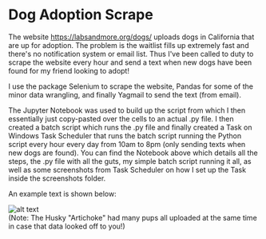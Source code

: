 # Dog Adoption Scrape

The website https://labsandmore.org/dogs/ uploads dogs in California that are up for adoption. The problem is the waitlist fills up extremely fast and there's no notification system or email list. Thus I've been called to duty to scrape the website every hour and send a text when new dogs have been found for my friend looking to adopt!

I use the package Selenium to scrape the website, Pandas for some of the minor data wrangling, and finally Yagmail to send the text (from email).

The Jupyter Notebook was used to build up the script from which I then essentially just copy-pasted over the cells to an actual .py file. I then created a batch script which runs the .py file and finally created a Task on Windows Task Scheduler that runs the batch script running the Python script every hour every day from 10am to 8pm (only sending texts when new dogs are found). You can find the Notebook above which details all the steps, the .py file with all the guts, my simple batch script running it all, as well as some screenshots from Task Scheduler on how I set up the Task inside the screenshots folder.    

An example text is shown below:

![alt text](https://i.ibb.co/HC9BFMk/Text-Screenshot.png)  
(Note: The Husky "Artichoke" had many pups all uploaded at the same time in case that data looked off to you!)
